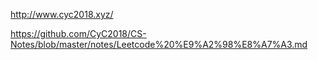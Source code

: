 http://www.cyc2018.xyz/

https://github.com/CyC2018/CS-Notes/blob/master/notes/Leetcode%20%E9%A2%98%E8%A7%A3.md
